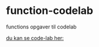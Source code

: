 # function-codelab
functions opgaver til codelab

[du kan se code-lab her:]( https://bo-nicolaisen.github.io/function-codelab/)



